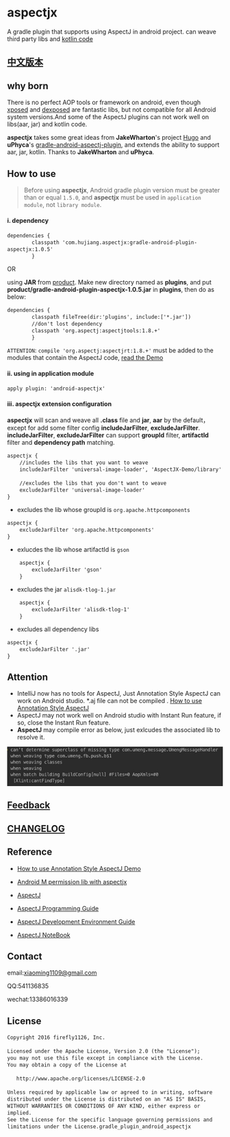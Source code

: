 [xposed]:https://github.com/rovo89/Xposed
[dexposed]:https://github.com/alibaba/dexposed
[Hugo]:https://github.com/JakeWharton/hugo
[gradle-android-aspectj-plugin]:https://github.com/uPhyca/gradle-android-aspectj-plugin
[question issue]:https://github.com/HujiangTechnology/gradle_plugin_android_aspectjx/issues

aspectjx
==================================

A gradle plugin that supports using AspectJ in android project. can weave third party libs and [kotlin code](https://kotlinlang.org/)

## [中文版本](README-zh.md)

## why born

There is no perfect AOP tools or framework on android, even though [xposed] and [dexposed] are fantastic libs, but not compatible for all Android system versions.And some of the AspectJ plugins can not work well on libs(aar, jar) and kotlin code.

**aspectjx** takes some great ideas from **JakeWharton**'s project [Hugo] and **uPhyca**'s [gradle-android-aspectj-plugin], and extends the ability to support aar, jar, kotlin. Thanks to **JakeWharton** and **uPhyca**.

## How to use

> Before using **aspectjx**, Android gradle plugin version must be greater than or equal `1.5.0`, and **aspectjx** must be used in `application module`, not `library module`.

#### i. dependency

```
dependencies {
        classpath 'com.hujiang.aspectjx:gradle-android-plugin-aspectjx:1.0.5'
        }
```

OR

using **JAR** from [product](product/). Make new directory named as **plugins**, and put **product/gradle-android-plugin-aspectjx-1.0.5.jar** in **plugins**, then do as below:

```
dependencies {
        classpath fileTree(dir:'plugins', include:['*.jar'])
        //don't lost dependency
        classpath 'org.aspectj:aspectjtools:1.8.+'
        }
```

`ATTENTION`: `compile 'org.aspectj:aspectjrt:1.8.+'` must be added to the modules that contain the AspectJ code, [read the Demo](https://github.com/HujiangTechnology/AspectJX-Demo/blob/master/library/build.gradle)


#### ii. using in application module

```
apply plugin: 'android-aspectjx'

```
#### iii. aspectjx extension configuration

**aspectjx** will scan and weave all **.class** file and **jar**, **aar** by the default，except for add some filter config **includeJarFilter**, **excludeJarFilter**. **includeJarFilter**, **excludeJarFilter** can support **groupId** filter, **artifactId** filter and **dependency path** matching.

```
aspectjx {
	//includes the libs that you want to weave
	includeJarFilter 'universal-image-loader', 'AspectJX-Demo/library'
	
	//excludes the libs that you don't want to weave
	excludeJarFilter 'universal-image-loader'
}
```

* excludes the lib whose groupId is `org.apache.httpcomponents`

```
aspectjx {
	excludeJarFilter 'org.apache.httpcomponents'
}
```
* exlucdes the lib whose artifactId is `gson`

```
	aspectjx {
		excludeJarFilter 'gson'
	}
```

* excludes the jar `alisdk-tlog-1.jar`

```
	aspectjx {
		excludeJarFilter 'alisdk-tlog-1'
	}
```

* excludes all dependency libs

```
aspectjx {
	excludeJarFilter '.jar'
}
```

## Attention
* IntelliJ now has no tools for AspectJ, Just Annotation Style AspectJ can work on Android studio.  *.aj file can not be compiled . [How to use Annotation Style AspectJ](https://github.com/HujiangTechnology/AspectJ-Demo)
* AspectJ may not work well on Android studio with Instant Run feature, if so, close the Instant Run feature.
* **AspectJ** may compile error as below, just exlcudes the associated lib to resolve it.

![](docs/aspectj_err_0.png)




## [Feedback](https://github.com/HujiangTechnology/gradle_plugin_android_aspectjx/issues)


## [CHANGELOG](CHANGELOG.md)


## Reference


* [How to use Annotation Style AspectJ Demo](https://github.com/HujiangTechnology/AspectJ-Demo)
* [Android M permission lib with aspectjx](https://github.com/firefly1126/android_permission_aspectjx)


* [AspectJ](https://eclipse.org/aspectj/)

* [AspectJ Programming Guide](https://eclipse.org/aspectj/doc/released/progguide/index.html)

* [AspectJ Development Environment Guide](https://eclipse.org/aspectj/doc/released/devguide/index.html)

* [AspectJ NoteBook](https://eclipse.org/aspectj/doc/released/adk15notebook/index.html)

## Contact


email:xiaoming1109@gmail.com

QQ:541136835

wechat:13386016339


## License


    Copyright 2016 firefly1126, Inc.

    Licensed under the Apache License, Version 2.0 (the "License");
    you may not use this file except in compliance with the License.
    You may obtain a copy of the License at

       http://www.apache.org/licenses/LICENSE-2.0

    Unless required by applicable law or agreed to in writing, software
    distributed under the License is distributed on an "AS IS" BASIS,
    WITHOUT WARRANTIES OR CONDITIONS OF ANY KIND, either express or implied.
    See the License for the specific language governing permissions and
    limitations under the License.gradle_plugin_android_aspectjx




